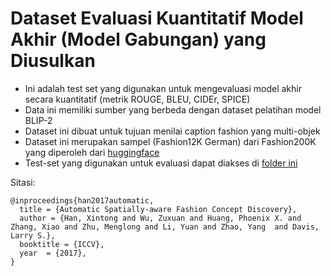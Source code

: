# Dataset Evaluasi Kuantitatif Model Akhir (Model Gabungan) yang Diusulkan
- Ini adalah test set yang digunakan untuk mengevaluasi model akhir secara kuantitatif (metrik ROUGE, BLEU, CIDEr, SPICE)
- Data ini memiliki sumber yang berbeda dengan dataset pelatihan model BLIP-2 
- Dataset ini dibuat untuk tujuan menilai caption fashion yang multi-objek
- Dataset ini merupakan sampel (Fashion12K German) dari Fashion200K yang diperoleh dari [huggingface](https://huggingface.co/datasets/jinaai/fashion-captions-de)
- Test-set yang digunakan untuk evaluasi dapat diakses di [folder ini](https://drive.google.com/drive/folders/1f97tkikpt3w9y6bbjEJwohYlnvPblyq2?usp=sharing)

Sitasi:
```
@inproceedings{han2017automatic,
  title = {Automatic Spatially-aware Fashion Concept Discovery},
  author = {Han, Xintong and Wu, Zuxuan and Huang, Phoenix X. and Zhang, Xiao and Zhu, Menglong and Li, Yuan and Zhao, Yang  and Davis, Larry S.},
  booktitle = {ICCV},
  year  = {2017},
}
```